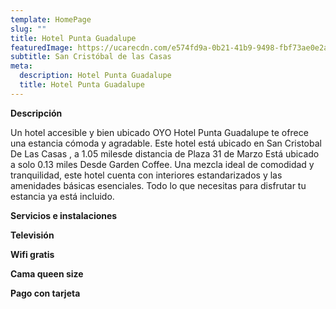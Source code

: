 ```yaml
---
template: HomePage
slug: ""
title: Hotel Punta Guadalupe
featuredImage: https://ucarecdn.com/e574fd9a-0b21-41b9-9498-fbf73ae0e2ae/
subtitle: San Cristóbal de las Casas
meta:
  description: Hotel Punta Guadalupe
  title: Hotel Punta Guadalupe
---
```

**Descripción**

Un hotel accesible y bien ubicado OYO Hotel Punta Guadalupe te ofrece una estancia cómoda y agradable. Este hotel está ubicado en San Cristobal De Las Casas , a 1.05 milesde distancia de Plaza 31 de Marzo Está ubicado a solo 0.13 miles Desde Garden Coffee. Una mezcla ideal de comodidad y tranquilidad, este hotel cuenta con interiores estandarizados y las amenidades básicas esenciales. Todo lo que necesitas para disfrutar tu estancia ya está incluido.

**Servicios e instalaciones**

**Televisión**

**Wifi gratis**

**Cama queen size**

**Pago con tarjeta**
